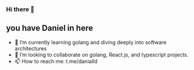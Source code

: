 ### Hi there 👋
## you have Daniel in here

- 🌱 I’m currently learning golang and diving deeply into software architectures
- 👯 I’m looking to collaborate on golang, React.js, and typescript projects.
- 📫 How to reach me: t.me/danialld

<!-- ⚡ Fun fact: nothing, why you don't use the preview ;) -->
